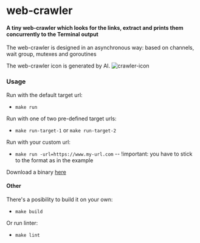 # web-crawler

#### A tiny web-crawler which looks for the links, extract and prints them concurrently to the Terminal output

The web-crawler is designed in an asynchronous way: based on channels, wait group, mutexes and goroutines

The web-crawler icon is generated by AI.
![crawler-icon](https://i.ibb.co/F60L7Kn/create-an-icon-of-web-crawler-written-in-golang-programming-language.jpg)

### Usage

Run with the default target url:
- ``make run``

Run with one of two pre-defined target urls:
- ``make run-target-1`` or ``make run-target-2``

Run with your custom url:
- ``make run -url=https://www.my-url.com`` -- !important: you have to stick to the format as in the example

Download a binary [here][bin]

#### Other
There's a posibility to build it on your own:
- ``make build``

Or run linter:
- ``make lint``


[bin]: https://github.com/RSheremeta/web-crawler/releases/tag/1.0